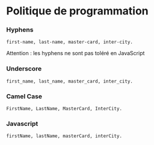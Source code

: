 # Politique de programmation

### Hyphens
```text
first-name, last-name, master-card, inter-city.
```
Attention : les hyphens ne sont pas toléré en JavaScript

### Underscore
```text
first_name, last_name, master_card, inter_city.
```

### Camel Case
```text
FirstName, LastName, MasterCard, InterCity.
```

### Javascript
```text
firstName, lastName, masterCard, interCity.
```